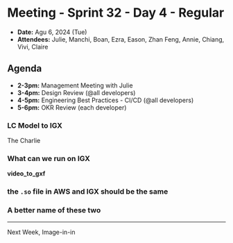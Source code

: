 # Meeting - Sprint 32 - Day 4 - Regular
- **Date:** Agu 6, 2024 (Tue)
- **Attendees:** Julie, Manchi, Boan, Ezra, Eason, Zhan Feng, Annie, Chiang, Vivi, Claire
## Agenda
- **2-3pm:** Management Meeting with Julie
- **3-4pm:** Design Review (@all developers)
- **4-5pm:** Engineering Best Practices - CI/CD (@all developers)
- **5-6pm:** OKR Review (each developer)

### LC Model to IGX
The Charlie 

### What can we run on IGX
**video_to_gxf**

### the `.so` file in AWS and IGX should be the same

### A better name of these two 
---
Next Week, Image-in-in